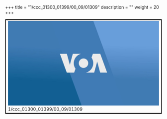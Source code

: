 +++
title = "1/ccc_01300_01399/00_09/01309"
description = ""
weight = 20
+++

<table style="border:2px solid black;max-width:800px;max-height:800px;" 
><tr><td>
<img class="center-fit-jpg"
src="/jpg_/aaa_20190430_NxaOmWaI8sI_01308.jpg">
1/ccc_01300_01399/00_09/01309
</img></td></tr></table>
